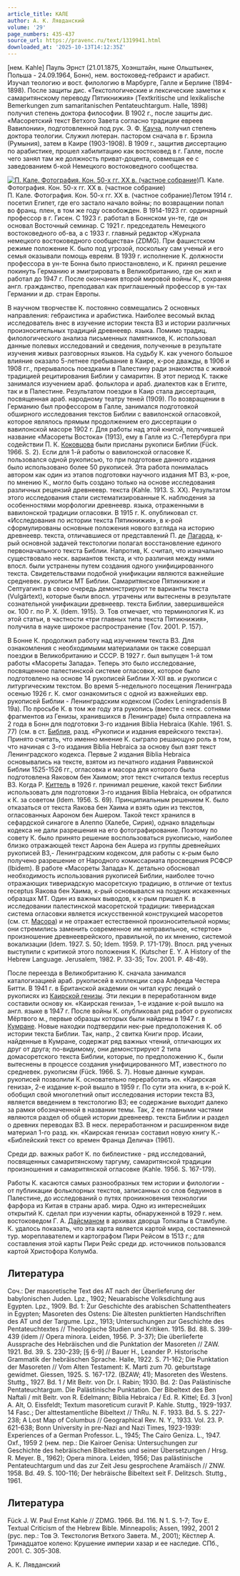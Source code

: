 ```yaml
---
article_title: КАЛЕ
author: А. К. Лявданский
volume: '29'
page_numbers: 435-437
source_url: https://pravenc.ru/text/1319941.html
downloaded_at: '2025-10-13T14:12:35Z'
---
```


[нем. Kahle] Пауль Эрнст (21.01.1875, Хоэнштайн, ныне Ольштынек, Польша - 24.09.1964, Бонн), нем. востоковед-гебраист и арабист. Изучал теологию и вост. филологию в Марбурге, Галле и Берлине (1894-1898). После защиты дис. «Текстологические и лексические заметки к самаритянскому переводу Пятикнижия» (Textkritische und lexikalische Bemerkungen zum samaritanischen Pentateuchtargum. Halle, 1898) получил степень доктора философии. В 1902 г., после защиты дис. «Масоретский текст Ветхого Завета согласно традиции евреев Вавилонии», подготовленной под рук. Э. Ф. [Кауча](https://pravenc.ru/text/Кауча.html), получил степень доктора теологии. Служил лютеран. пастором сначала в г. Брэила (Румыния), затем в Каире (1903-1908). В 1909 г., защитив диссертацию по арабистике, прошел хабилитацию как востоковед в г. Галле, после чего занял там же должность приват-доцента, совмещая ее с заведованием б-кой Немецкого востоковедного сообщества.

[![П. Кале. Фотография. Кон. 50-х гг. ХХ в. (частное собрание)](https://pravenc.ru/data/2012/09/11/1233264060/i200.jpg "Кликните для увеличения картинки")](https://pravenc.ru/data/2012/09/11/1233264060/i400.jpg)П. Кале. Фотография. Кон. 50-х гг. ХХ в. (частное собрание)  
П. Кале. Фотография. Кон. 50-х гг. ХХ в. (частное собрание)Летом 1914 г. посетил Египет, где его застало начало войны; по возвращении попал во франц. плен, в том же году освобожден. В 1914-1923 гг. ординарный профессор в г. Гисен. С 1923 г. работал в Боннском ун-те, где он основал Восточный семинар. C 1921 г. председатель Немецкого востоковедного об-ва, а с 1933 г. главный редактор «Журнала немецкого востоковедного сообщества» (ZDMG). При фашистском режиме положение К. было под угрозой, поскольку сам ученый и его семья оказывали помощь евреям. В 1939 г. исполнение К. должности профессора в ун-те Бонна было приостановлено, и К. принял решение покинуть Германию и эмигрировать в Великобританию, где он жил и работал до 1947 г. После окончания второй мировой войны К., сохраняя англ. гражданство, преподавал как приглашенный профессор в ун-тах Германии и др. стран Европы.

В научном творчестве К. постоянно совмещались 2 основных направления: гебраистика и арабистика. Наиболее весомый вклад исследователь внес в изучение истории текста ВЗ и истории различных произносительных традиций древнеевр. языка. Помимо традиц. филологического анализа письменных памятников, К. использовал данные полевых исследований и сведения, полученные в результате изучения живых разговорных языков. На судьбу К. как ученого большое влияние оказало 5-летнее пребывание в Каире, к-рое дважды, в 1906 и 1908 гг., прерывалось поездками в Палестину ради знакомства с живой традицией рецитирования Библии у самаритян. В этот период К. также занимался изучением араб. фольклора и араб. диалектов как в Египте, так и в Палестине. Результатом поездки в Каир стала диссертация, посвященная араб. народному театру теней (1909). По возвращении в Германию был профессором в Галле, занимался подготовкой обширного исследования текстов Библии с вавилонской огласовкой, которое являлось прямым продолжением его диссертации о вавилонской масоре 1902 г. Для работы над этой книгой, получившей название «Масореты Востока» (1913), ему в Галле из С.-Петербурга при содействии П. К. [Коковцова](https://pravenc.ru/text/Коковцова.html) были присланы рукописи Библии (Fück. 1966. S. 2). Если для 1-й работы о вавилонской огласовке К. пользовался одной рукописью, то при подготовке данного издания было использовано более 50 рукописей. Эта работа понималась автором как один из этапов подготовки научного издания MT ВЗ, к-рое, по мнению К., могло быть создано только на основе исследования различных рецензий древнеевр. текста (Kahle. 1913. S. XX). Результатом этого исследования стали систематизированные К. наблюдения за особенностями морфологии древнеевр. языка, отраженными в вавилонской традиции огласовки. В 1915 г. К. опубликовал ст. «Исследования по истории текста Пятикнижия», в к-рой сформулированы основные положения нового взгляда на историю древнеевр. текста, отличавшиеся от представлений П. де [Лагарда](https://pravenc.ru/text/Лагарда.html), к-рый основной задачей текстологии полагал восстановление единого первоначального текста Библии. Напротив, К. считал, что изначально существовало неск. вариантов текста, и что различия между ними впосл. были устранены путем создания одного унифицированного текста. Свидетельствами подобной унификации являются важнейшие средневек. рукописи МТ Библии. Самаритянское Пятикнижие и Септуагинта в свою очередь демонстрируют те варианты текста (Vulgärtext), которые были впосл. утрачены или вытеснены в результате сознательной унификации древнеевр. текста Библии, завершившейся ок. 100 г. по Р. Х. (Idem. 1915). Э. Тов отмечает, что терминология К. из этой статьи, в частности «три главных типа текста Пятикнижия», получила в науке широкое распространение (Tov. 2001. P. 157).

В Бонне К. продолжил работу над изучением текста ВЗ. Для ознакомления с необходимыми материалами он также совершал поездки в Великобританию и СССР. В 1927 г. был выпущен 1-й том работы «Масореты Запада». Теперь это было исследование, посвященное палестинской системе огласовки, которое было подготовлено на основе 14 рукописей Библии X-XII вв. и рукописи с литургическим текстом. Во время 5-недельного посещения Ленинграда осенью 1926 г. К. смог ознакомиться с одной из важнейших евр. рукописей Библии - Ленинградским кодексом (Codex Leningradensis B 19a). По просьбе К. в том же году эта рукопись (вместе с неск. сотнями фрагментов из Генизы, хранившихся в Ленинграде) была отправлена на 2 года в Бонн для подготовки 3-го издания Biblia Hebraica (Kahle. 1961. S. 77) (см. в ст. [Библия](https://pravenc.ru/text/Библия.html), разд. «Рукописи и издания еврейского текста»). Принято считать, что именно мнение К. сыграло решающую роль в том, что начиная с 3-го издания Biblia Hebraica за основу был взят текст Ленинградского кодекса. Первые 2 издания Biblia Hebraica основывались на тексте, взятом из печатного издания Раввинской Библии 1525-1526 гг., огласовка и масора для которого была подготовлена Яаковом бен Хаимом; этот текст считался textus receptus ВЗ. Когда Р. [Киттель](https://pravenc.ru/text/Киттель.html) в 1926 г. принимал решение, какой текст Библии использовать для подготовки 3-го издания Biblia Hebraica, он обратился к К. за советом (Idem. 1956. S. 69). Принципиальным решением К. было отказаться от текста Яакова бен Хаима и взять один из текстов, огласованных Аароном бен Ашером. Такой текст хранился в сефардской синагоге в Алеппо (Халебе, Сирия), однако владельцы кодекса не дали разрешения на его фотографирование. Поэтому по совету К. было принято решение воспользоваться рукописью, наиболее близко отражающей текст Аарона бен Ашера из группы древнейших рукописей ВЗ,- Ленинградским кодексом, для работы с к-рым было получено разрешение от Народного комиссариата просвещения РСФСР (Ibidem). В работе «Масореты Запада» К. детально обосновал необходимость использования рукописей Библии, наиболее точно отражающих тивериадскую масоретскую традицию, в отличие от textus receptus Яакова бен Хаима, к-рый основывался на поздних искаженных образцах MT. Один из важных выводов, к к-рым пришел К. в исследовании палестинской масоретской традиции: тивериадская система огласовки является искусственной конструкцией масоретов (см. ст. [Масора](https://pravenc.ru/text/Масора.html)) и не отражает естественной произносительной нормы; они стремились заменить современное им неправильное, «стертое» произношение древнееврейского, правильной, по их мнению, системой вокализации (Idem. 1927. S. 50; Idem. 1959. P. 171-179). Впосл. ряд ученых выступили с критикой этого положения К. (Kutscher E. Y. A History of the Hebrew Language. Jerusalem, 1982. P. 33-35; Tov. 2001. P. 48-49).

После переезда в Великобританию К. сначала занимался каталогизацией араб. рукописей в коллекции сэра Алфреда Честерa Битти. В 1941 г. в Британской академии он читал курс лекций о рукописях из [Каирской генизы](<https://pravenc.ru/text/Каирской генизы.html>). Эти лекции в переработанном виде составили основу кн. «Каирская гениза», 1-е издание к-рой вышло на англ. языке в 1947 г. После войны К. опубликовал ряд работ о рукописях Мёртвого м., первые образцы которых были найдены в 1947 г. в [Кумране](https://pravenc.ru/text/Кумране.html). Новые находки подтвердили нек-рые предположения К. об истории текста Библии. Так, напр., 2 свитка Книги прор. Исаии, найденные в Кумране, содержат ряд важных чтений, отличающих их друг от друга; по-видимому, они демонстрируют 2 типа домасоретского текста Библии, которые, по предположению К., были вытеснены в процессе создания унифицированного МТ, известного по средневек. рукописям (Fück. 1966. S. 7). Новые данные кумран. рукописей позволили К. основательно переработать кн. «Каирская гениза», 2-е издание к-рой вышло в 1959 г. По сути эта книга, в к-рой К. обобщил свой многолетний опыт исследования истории текста ВЗ, является введением в текстологию ВЗ; ее содержание выходит далеко за рамки обозначенной в названии темы. Так, 2 ее главными частями являются раздел об общей истории древнеевр. текста Библии и раздел о древних переводах ВЗ. В неск. переработанном и расширенном виде материал 1-го разд. кн. «Каирская гениза» составил новую книгу К.- «Библейский текст со времен Франца Делича» (1961).

Cреди др. важных работ К. по библеистике - ряд исследований, посвященных самаритянскому таргуму, самаритянской традиции произношения и самаритянской огласовке (Kahle. 1956. S. 167-179).

Работы К. касаются самых разнообразных тем истории и филологии - от публикации фольклорных текстов, записанных со слов бедуинов в Палестине, до исследований о путях проникновения технологии фарфора из Китая в страны араб. мира. Одно из интереснейших открытий К. сделал при изучении карты, обнаруженной в 1929 г. нем. востоковедом Г. А. [Дайсманом](https://pravenc.ru/text/Дайсманом.html) в архивах дворца Топкапы в Стамбуле. К. удалось показать, что эта карта является картой мира, составленной тур. мореплавателем и картографом Пири Рейсом в 1513 г.; для составления этой карты Пири Рейс среди др. источников пользовался картой Христофора Колумба.

## Литература

Cоч.: Der masoretische Text des AT nach der Überlieferung der babylonischen Juden. Lpz., 1902; Neuarabische Volksdichtung aus Egypten. Lpz., 1909. Bd. 1: Zur Geschichte des arabischen Schattentheaters in Egypten; Masoreten des Ostens: Die ältesten punktierten Handschriften des AT und der Targume. Lpz., 1913; Untersuchungen zur Geschichte des Pentateuchtextes // Theologische Studien und Kritiken. 1915. Bd. 88. S. 399-439 (idem // Opera minora. Leiden, 1956. P. 3-37); Die überlieferte Aussprache des Hebräischen und die Punktation der Masoreten // ZAW. 1921. Bd. 39. S. 230-239; [§ 6-9] // Bauer H., Leander P. Historische Grammatik der hebräischen Sprache. Halle, 1922. S. 71-162; Die Punktation der Masoreten // Vom Alten Testament: K. Marti zum 70. geburtstage gewidmet. Giessen, 1925. S. 167-172. (BZAW; 41); Masoreten des Westens. Stuttg., 1927. Bd. 1 / Mit Beitr. von Dr. I. Rabin; 1930. Bd. 2: Das Palästinische Pentateuchtargum. Die Palästinische Punktation. Der Bibeltext des Ben Naftali / mit Beitr. von R. Edelmann; Biblia Hebraica / Ed. R. Kittel; Ed. 3 [von] A. Alt, O. Eissfeldt; Textum masoreticum curavit P. Kahle. Stuttg., 1929-1937. 14 Fasc.; Der alttestamentliche Bibeltext // ThRu. N. F. 1933. Bd. 5. S. 227-238; A Lost Map of Columbus // Geographical Rev. N. Y., 1933. Vol. 23. P. 621-638; Bonn University in pre-Nazi and Nazi Times, 1923-1939: Experiences of a German Professor. L., 1945; The Cairo Geniza. L., 1947. Oxf., 1959 2 (нем. пер.: Die Kairoer Genisa: Untersuchungen zur Geschichte des hebräischen Bibeltextes und seiner Übersetzungen / Hrsg. R. Meyer. B., 1962); Opera minora. Leiden, 1956; Das palästinische Pentateuchtargum und das zur Zeit Jesu gesprochene Aramäisch // ZNW. 1958. Bd. 49. S. 100-116; Der hebräische Bibeltext seit F. Delitzsch. Stuttg., 1961.

## Литература

Fück J. W. Paul Ernst Kahle // ZDMG. 1966. Bd. 116. N 1. S. 1-7; Tov E. Textual Criticism of the Hebrew Bible. Minneapolis; Assen, 1992, 2001 2 (рус. пер.: Тов Э. Текстология Ветхого Завета. М., 2001); Кёстлер А. Тринадцатое колено: Крушение империи хазар и ее наследие. СПб., 2001. C. 305-308.

А. К. Лявданский
